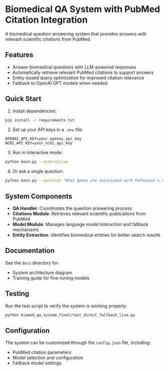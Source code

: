 # Biomedical QA System with PubMed Citation Integration

A biomedical question answering system that provides answers with relevant scientific citations from PubMed.

## Features

- Answer biomedical questions with LLM-powered responses
- Automatically retrieve relevant PubMed citations to support answers
- Entity-based query optimization for improved citation relevance
- Fallback to OpenAI GPT models when needed

## Quick Start

1. Install dependencies:
```bash
pip install -r requirements.txt
```

2. Set up your API keys in a `.env` file:
```
OPENAI_API_KEY=your_openai_api_key
NCBI_API_KEY=your_ncbi_api_key
```

3. Run in interactive mode:
```bash
python main.py --interactive
```

4. Or ask a single question:
```bash
python main.py --question "What genes are associated with Parkinson's disease?"
```

## System Components

- **QA Handler**: Coordinates the question answering process
- **Citations Module**: Retrieves relevant scientific publications from PubMed
- **Model Module**: Manages language model interaction and fallback mechanisms
- **Entity Extraction**: Identifies biomedical entities for better search results

## Documentation

See the `docs` directory for:
- System architecture diagram
- Training guide for fine-tuning models

## Testing

Run the test script to verify the system is working properly:
```bash
python biomed_qa_system_final/test_direct_fallback_live.py
```

## Configuration

The system can be customized through the `config.json` file, including:
- PubMed citation parameters
- Model selection and configuration
- Fallback model settings
